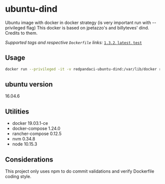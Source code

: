 # ubuntu-dind

Ubuntu image with docker in docker strategy (is very important run with --privileged flag)
This docker is based on jpetazzo's and billyteves' dind. Credits to them.

_Supported tags and respective `Dockerfile` links:_
[`1.3.2`, `latest`, `test`](Dockerfile)

## Usage

```bash
docker run --privileged -it -v redpandaci-ubuntu-dind:/var/lib/docker redpandaci/ubuntu-dind:latest
```

## ubuntu version

16.04.6

## Utilities

* docker 19.03.1-ce
* docker-compose 1.24.0
* rancher-compose 0.12.5
* nvm 0.34.8
* node 10.15.3

## Considerations

This project only uses npm to do commit validations and verify Dockerfile coding style.
